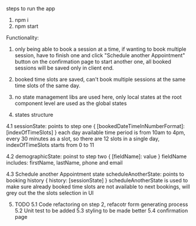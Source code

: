 steps to run the app

1. npm i
2. npm start

Functionality:

1. only being able to book a session at a time, if wanting to book multiple session, have to finish one and click "Schedule another Appointment" button on the confirmation page to start another one, all booked sessions will be saved only in client end.

2. booked time slots are saved, can't book multiple sessions at the same time slots of the same day.

3. no state management libs are used here, only local states at the root component level are used as the global states

4. states structure

4.1 sessionState: points to step one
    {
        [bookedDateTimeInNumberFormat]: [indexOfTimeSlots]
    }
each day available time period is from 10am to 4pm, every 30 minutes as a slot, so there are 12 slots in a single day, indexOfTimeSlots starts from 0 to 11

4.2 demographicState: poinst to step two
    {
        [fieldName]: value
    }
fieldName includes: firstName, lastName, phone and email

4.3 Schedule another Appointment state
scheduleAnotherState: points to booking history
    {
        history: [sessionState]
    }
scheduleAnotherState is used to make sure already booked time slots are not available to next bookings, will grey out the the slots selection in UI

5. TODO
5.1 Code refactoring on step 2, refacotr form generating process
5.2 Unit test to be added
5.3 styling to be made better
5.4 confirmation page